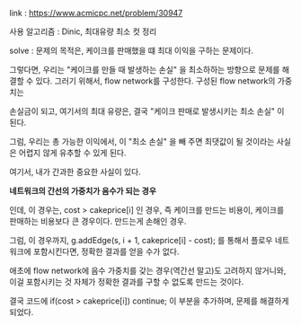 link : https://www.acmicpc.net/problem/30947

사용 알고리즘 : Dinic, 최대유량 최소 컷 정리

solve : 문제의 목적은, 케이크를 판매했을 떄 최대 이익을 구하는 문제이다. 

그렇다면, 우리는 "케이크를 만들 때 발생하는 손실" 을 최소하하는 방향으로 문제를 해결할 수 있다. 그러기 위해서, flow network를 구성한다. 구성된 flow network의 가중치는

손실금이 되고, 여기서의 최대 유량은, 결국 "케이크 판매로 발생시키는 최소 손실" 이 된다.

그럼, 우리는 총 가능한 이익에서, 이 "최소 손실" 을 빼 주면 최댓값이 될 것이라는 사실은 어렵지 않게 유추할 수 있게 된다. 

여기서, 내가 간과한 중요한 사실이 있다. 

**네트워크의 간선의 가중치가 음수가 되는 경우**

인데, 이 경우는, cost > cakeprice[i] 인 경우, 즉 케이크를 만드는 비용이, 케이크를 판매하는 비용보다 큰 경우이다. 만드는게 손해인 경우.

그럼, 이 경우까지, g.addEdge(s, i + 1, cakeprice[i] - cost); 를 통해서 플로우 네트워크에 포함시킨다면, 정확한 결과를 얻을 수가 없다. 

애초에 flow network에 음수 가중치를 갖는 경우(역간선 말고)도 고려하지 않거니와, 이걸 포함시키는 것 자체가 정확한 결과를 구할 수 없도록 만드는 것이다.

결국 코드에 if(cost > cakeprice[i]) continue; 이 부분을 추가하며, 문제를 해결하게 되었다.









